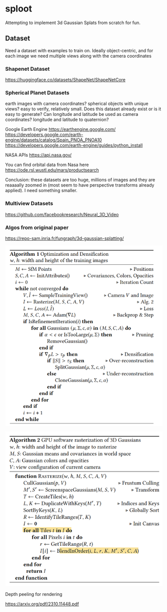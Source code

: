 # sploot

Attempting to implement 3d Gaussian Splats from scratch for fun.

## Dataset

Need a dataset with examples to train on. Ideally object-centric, and for each image we need multiple views along with the camera coordinates

### Shapenet Dataset

https://huggingface.co/datasets/ShapeNet/ShapeNetCore

### Spherical Planet Datasets

earth images with camera coordinates?
spherical objects with unique views? easy to verify, relatively small. Does this dataset already exist or is it easy to generate? Can longitude and latitude be used as camera coordinates? longitude and latitude to quaternion?

Google Earth Engine
https://earthengine.google.com/
https://developers.google.com/earth-engine/datasets/catalog/Spain_PNOA_PNOA10
https://developers.google.com/earth-engine/guides/python_install

NASA APIs
https://api.nasa.gov/

You can find orbital data from Nasa here
https://ode.rsl.wustl.edu/mars/productsearch

Conclusion: these datasets are too huge, millions of images and they are reaaaally zoomed in (most seem to have perspective transforms already applied). I need something smaller.

### Multiview Datasets

https://github.com/facebookresearch/Neural_3D_Video

### Algos from original paper

https://repo-sam.inria.fr/fungraph/3d-gaussian-splatting/

![Alt text](assets/algo1.png)

![Alt text](assets/algo2.png)

Depth peeling for rendering

https://arxiv.org/pdf/2310.11448.pdf